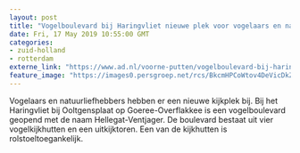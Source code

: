 ```yaml
---
layout: post
title: "Vogelboulevard bij Haringvliet nieuwe plek voor vogelaars en natuurliefhebbers"
date: Fri, 17 May 2019 10:55:00 GMT
categories: 
- zuid-holland 
- rotterdam 
externe_link: "https://www.ad.nl/voorne-putten/vogelboulevard-bij-haringvliet-nieuwe-plek-voor-vogelaars-en-natuurliefhebbers~a048dbd2/"
feature_image: "https://images0.persgroep.net/rcs/BkcmHPCoWtov4DeVicDkZfo6vwY/diocontent/135083021/_fitwidth/400/?appId=21791a8992982cd8da851550a453bd7f&quality=0.7"
---
```


Vogelaars en natuurliefhebbers hebben er een nieuwe kijkplek bij. Bij het Haringvliet bij Ooltgensplaat op Goeree-Overflakkee is een vogelboulevard geopend met de naam Hellegat-Ventjager. De boulevard bestaat uit vier vogelkijkhutten en een uitkijktoren. Een van de kijkhutten is rolstoeltoegankelijk.

